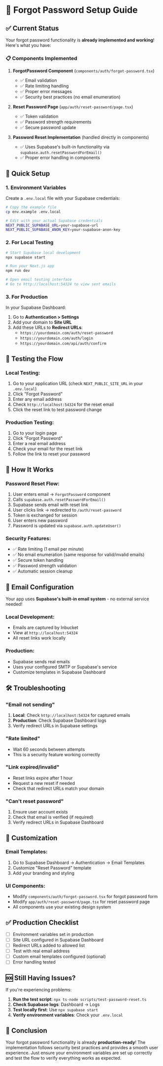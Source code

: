 # 🔐 Forgot Password Setup Guide

## ✅ Current Status

Your forgot password functionality is **already implemented and working**! Here's what you have:

### 📋 Components Implemented

1. **ForgotPassword Component** (`components/auth/forgot-password.tsx`)

   - ✅ Email validation
   - ✅ Rate limiting handling
   - ✅ Proper error messages
   - ✅ Security best practices (no email enumeration)

2. **Reset Password Page** (`app/auth/reset-password/page.tsx`)

   - ✅ Token validation
   - ✅ Password strength requirements
   - ✅ Secure password update

3. **Password Reset Implementation** (handled directly in components)
   - ✅ Uses Supabase's built-in functionality via `supabase.auth.resetPasswordForEmail()`
   - ✅ Proper error handling in components

## 🚀 Quick Setup

### 1. Environment Variables

Create a `.env.local` file with your Supabase credentials:

```bash
# Copy the example file
cp env.example .env.local

# Edit with your actual Supabase credentials
NEXT_PUBLIC_SUPABASE_URL=your-supabase-url
NEXT_PUBLIC_SUPABASE_ANON_KEY=your-supabase-anon-key
```

### 2. For Local Testing

```bash
# Start Supabase local development
npx supabase start

# Run your Next.js app
npm run dev

# Open email testing interface
# Go to http://localhost:54324 to view sent emails
```

### 3. For Production

In your Supabase Dashboard:

1. Go to **Authentication > Settings**
2. Add your domain to **Site URL**
3. Add these URLs to **Redirect URLs**:
   - `https://yourdomain.com/auth/reset-password`
   - `https://yourdomain.com/auth/login`
   - `https://yourdomain.com/api/auth/confirm`

## 🧪 Testing the Flow

### Local Testing:

1. Go to your application URL (check `NEXT_PUBLIC_SITE_URL` in your `.env.local`)
2. Click "Forgot Password"
3. Enter any email address
4. Check `http://localhost:54324` for the reset email
5. Click the reset link to test password change

### Production Testing:

1. Go to your login page
2. Click "Forgot Password"
3. Enter a real email address
4. Check your email for the reset link
5. Follow the link to reset your password

## 🔧 How It Works

### Password Reset Flow:

1. User enters email → `ForgotPassword` component
2. Calls `supabase.auth.resetPasswordForEmail()`
3. Supabase sends email with reset link
4. User clicks link → redirected to `/auth/reset-password`
5. Token is exchanged for session
6. User enters new password
7. Password is updated via `supabase.auth.updateUser()`

### Security Features:

- ✅ Rate limiting (1 email per minute)
- ✅ No email enumeration (same response for valid/invalid emails)
- ✅ Secure token handling
- ✅ Password strength validation
- ✅ Automatic session cleanup

## 📧 Email Configuration

Your app uses **Supabase's built-in email system** - no external service needed!

### Local Development:

- Emails are captured by Inbucket
- View at `http://localhost:54324`
- All reset links work locally

### Production:

- Supabase sends real emails
- Uses your configured SMTP or Supabase's service
- Customize templates in Supabase Dashboard

## 🛠️ Troubleshooting

### "Email not sending"

1. **Local**: Check `http://localhost:54324` for captured emails
2. **Production**: Check Supabase Dashboard logs
3. Verify redirect URLs in Supabase settings

### "Rate limited"

- Wait 60 seconds between attempts
- This is a security feature working correctly

### "Link expired/invalid"

- Reset links expire after 1 hour
- Request a new reset if needed
- Check that redirect URLs match your domain

### "Can't reset password"

1. Ensure user account exists
2. Check that email is verified (if required)
3. Verify redirect URLs in Supabase Dashboard

## 🎨 Customization

### Email Templates:

1. Go to Supabase Dashboard → Authentication → Email Templates
2. Customize "Reset Password" template
3. Add your branding and styling

### UI Components:

- Modify `components/auth/forgot-password.tsx` for forgot password form
- Modify `app/auth/reset-password/page.tsx` for reset password page
- All components use your existing design system

## ✅ Production Checklist

- [ ] Environment variables set in production
- [ ] Site URL configured in Supabase Dashboard
- [ ] Redirect URLs added to allowed list
- [ ] Test with real email address
- [ ] Custom email templates configured (optional)
- [ ] Error handling tested

## 🆘 Still Having Issues?

If you're experiencing problems:

1. **Run the test script**: `npx ts-node scripts/test-password-reset.ts`
2. **Check Supabase logs**: Dashboard → Logs
3. **Test locally first**: Use `npx supabase start`
4. **Verify environment variables**: Check your `.env.local`

## 🎉 Conclusion

Your forgot password functionality is already **production-ready**! The implementation follows security best practices and provides a smooth user experience. Just ensure your environment variables are set up correctly and test the flow to verify everything works as expected.
